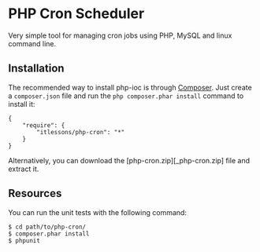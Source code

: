 PHP Cron Scheduler
==================

Very simple tool for managing cron jobs using PHP, MySQL and linux command line. 


Installation
------------

The recommended way to install php-ioc is through [Composer][_Composer]. Just create a
``composer.json`` file and run the ``php composer.phar install`` command to
install it:

    {
        "require": {
            "itlessons/php-cron": "*"
        }
    }

Alternatively, you can download the [php-cron.zip][_php-cron.zip] file and extract it.


Resources
---------

You can run the unit tests with the following command:

    $ cd path/to/php-cron/
    $ composer.phar install
    $ phpunit



[_Composer]: http://getcomposer.org
[_php-ioc.zip]: https://github.com/itlessons/php-ioc/archive/master.zip